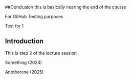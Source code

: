 ##Conclusion this is basically nearing the end of the course


For GitHub Testing purposes

Test for 1


## Introduction

This is step 2 of the lecture session


Something (2024) 


Anotherone (2025)
